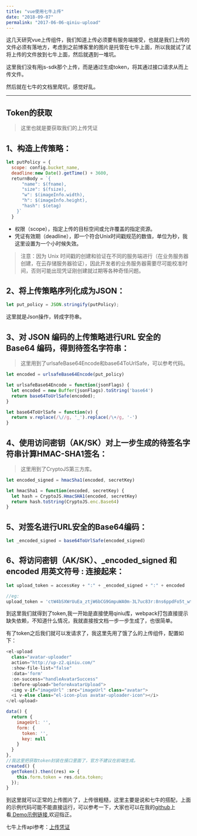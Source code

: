 ```yaml
---
title: "vue使用七牛上传"
date: "2018-09-07"
permalink: "2017-06-06-qiniu-upload"
---
```



这几天研究vue上传组件，我们知道上传必须要有服务端接受，也就是我们上传的文件必须有落地方，考虑到之前博客里的图片是托管在七牛上面，所以我就试了试将上传的文件放到七牛上面，然后就遇到一堆坑。

这里我们没有用js-sdk那个上传，而是通过生成token，将其通过接口请求从而上传文件。

然后就在七牛的文档里爬坑，感觉好乱。


<!--more-->
 - - -
## Token的获取

> 这里也就是要获取我们的上传凭证

## 1、构造上传策略：

```js
let putPolicy = {
  scope: config.bucket_name,
  deadline:new Date().getTime() + 3600,
  returnBody = `{
      "name": $(fname),
      "size": $(fsize),
      "w": $(imageInfo.width),
      "h": $(imageInfo.height),
      "hash": $(etag)
    }`
  }
```
- 权限（scope），指定上传的目标空间或允许覆盖的指定资源。
- 凭证有效期（deadline），即一个符合Unix时间戳规范的数值，单位为秒，我这里设置为一个小时候失效。
> 注意：因为 Unix 时间戳的创建和验证在不同的服务端进行（在业务服务器创建，在云存储服务器验证），因此开发者的业务服务器需要尽可能校准时间，否则可能出现凭证刚创建就过期等各种奇怪问题。

## 2、将上传策略序列化成为JSON：


```js
let put_policy = JSON.stringify(putPolicy);
```
这里就是Json操作，转成字符串。


## 3、对 JSON 编码的上传策略进行URL 安全的 Base64 编码，得到待签名字符串：

> 这里用到了urlsafeBase64Encode和base64ToUrlSafe，可以参考代码。

```js
let encoded = urlsafeBase64Encode(put_policy)

let urlsafeBase64Encode = function(jsonFlags) {
  let encoded = new Buffer(jsonFlags).toString('base64')
  return base64ToUrlSafe(encoded);
}

let base64ToUrlSafe = function(v) {
  return v.replace(/\//g, '_').replace(/\+/g, '-')
}

```

## 4、使用访问密钥（AK/SK）对上一步生成的待签名字符串计算HMAC-SHA1签名：

> 这里用到了CryptoJS第三方库。

```js
let encoded_signed = hmacSha1(encoded, secretKey)

let hmacSha1 = function(encoded, secretKey) {
  let hash = CryptoJS.HmacSHA1(encoded, secretKey)
  return hash.toString(CryptoJS.enc.Base64)
}
```

## 5、对签名进行URL安全的Base64编码：

```js
let _encoded_signed = base64ToUrlSafe(encoded_signed)
```

## 6、将访问密钥（AK/SK）、_encoded_signed 和 encoded 用英文符号 : 连接起来：

```js
let upload_token = accessKey + ":" + _encoded_signed + ":" + encoded

//eg:
upload_token = 'ctW4bSXWrUuEa_ztjW6bCG9GmpuWA0m-3L7uc83r:8ns6ppdFo5t_wtJylM0y4NBdDPQ=:eyJzY29wZSI6ImNjLWFkbWluLWJ1Y2tldCIsImRlYWRsaW5lIjoxNDk2Njg5MDA5fQ=='

```

到这里我们就得到了token,我一开始是直接使用qiniu库，webpack打包直接提示缺失依赖，不知道什么情况，我就直接按文档一步一步生成了，也很简单。

有了token之后我们就可以发请求了，我这里先用了饿了么的上传组件，配置如下：

```js
<el-upload
  class="avatar-uploader"
  action="http://up-z2.qiniu.com/"
  :show-file-list="false"
  :data='form'
  :on-success="handleAvatarSuccess"
  :before-upload="beforeAvatarUpload">
  <img v-if="imageUrl" :src="imageUrl" class="avatar">
  <i v-else class="el-icon-plus avatar-uploader-icon"></i>
</el-upload>

data() {
  return {
    imageUrl: '',
    form: {
      token: '',
      key: null
    }
  }
},
//我这里把获取token封装在接口里面了，官方不建议在前端生成。
created() {
  getToken().then((res) => {
    this.form.token = res.data.token;
  });
}

```
到这里就可以正常的上传图片了，上传很粗糙，这里主要是说和七牛的搭配，上面的示例代码可能不能直接运行，可以参考一下，大家也可以在我的<a href="https://github.com/Clearives/cc-admin" target="_blank">github</a>上看,<a href="https://clearives.cc/project/cc-admin/index.html?mock#/component/uploader" target="_blank">Demo示例链接</a>,欢迎指正。

七牛上传api参考：<a href="https://developer.qiniu.com/kodo/manual/1208/upload-token" target="_blank">上传凭证</a>
